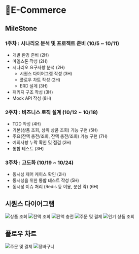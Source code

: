 # 🛒E-Commerce
## MileStone
### 1주차 : 시나리오 분석 및 프로젝트 준비 (10/5 ~ 10/11) 
- 개발 환경 준비 (2H)
- 마일스톤 작성 (2H)
- 시나리오 요구사항 분석 (2H)
  - 시퀀스 다이어그램 작성 (3H)
  - 플로우 차트 작성 (2H)
  - ERD 설계 (3H)
- 패키지 구조 작성 (3H)
- Mock API 작성 (8H)

### 2주차 : 비즈니스 로직 설계 (10/12 ~ 10/18)
- TDD 작성 (4H)
- 기본(상품 조회, 상위 상품 조회) 기능 구현 (5H)
- 주요(잔액 충전/조회, 잔액 충전/조회) 기능 구현 (7H)
- 예외사항 누락 확인 및 점검 (2H)
- 통합 테스트 (3H)

### 3주차 : 고도화 (10/19 ~ 10/24)
- 동시성 제어 케이스 확인 (2H)
- 동시성을 위한 통합 테스트 작성 (5H)
- 동시성 이슈 처리 (Redis 등 이용, 분산 락) (6H)

## 시퀀스 다이어그램
![상품 조회](/src/main/resources/images/Product_inquiry.png)
![잔액 조회](/src/main/resources/images/Balance_inquiry.png)
![잔액 충전](/src/main/resources/images/Balance_recharge.png)
![주문 및 결제](/src/main/resources/images/Order_payment.png)
![인기 상품 조회](/src/main/resources/images/Search_popular_products.png)

## 플로우 차트
![주문 및 결제](/src/main/resources/images/Flowchart_payment.png)
![장바구니](/src/main/resources/images/Flowchart_cart.png)
